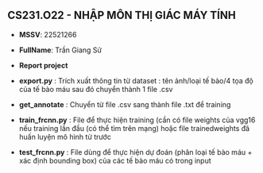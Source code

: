 ## **CS231.O22 - NHẬP MÔN THỊ GIÁC MÁY TÍNH**
* **MSSV**: 22521266
* **FullName**: Trần Giang Sử
* **Report project** 

* **export.py** : Trích xuất thông tin từ dataset : tên ảnh/loại tế bào/4 tọa độ của tế bào máu sau đó chuyển thành 1 file .csv
* **get_annotate** : Chuyển từ file .csv sang thành file .txt để training
* **train_frcnn.py** : File để thực hiện training (cần có file weights của vgg16 nếu training lần đầu (có thể tìm trên mạng) hoặc file trainedweights đã huấn luyện mô hình từ trước
* **test_frcnn.py** : File dùng để thực hiện dự đoán (phân loại tế bào máu + xác định bounding box) của các tế bào máu có trong input
  
